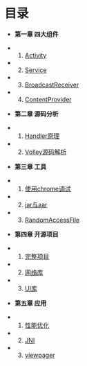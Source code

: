 目录
===
* **第一章 四大组件**
 - 01. [Activity](Chapter01/01-activity.md)
 - 02. [Service](Chapter01/02-service.md)
 - 03. [BroadcastReceiver](Chapter01/03-broadcastreceiver.md)
 - 04. [ContentProvider](Chapter01/04-contentprovider.md)
* **第二章 源码分析**
 - 01. [Handler原理](Chapter02/01-handler.md)
 - 02. [Volley源码解析](Chapter02/02-volley.md)
* **第三章 工具**
 - 01. [使用chrome调试](Chapter03/01-chrome.md)
 - 02. [jar与aar](Chapter03/02-aar.md)
 - 03. [RandomAccessFile](Chapter03/03-gradle.md)
* **第四章 开源项目**
 - 01. [完整项目](Chapter04/01-item.md)
 - 02. [网络库](Chapter04/02-lib.md)
 - 03. [UI库](Chapter04/03-ui.md)
* **第五章 应用**
 - 01. [性能优化](Chapter04/01-item.md)
 - 02. [JNI](Chapter04/02-lib.md)
 - 03. [viewpager](Chapter04/03-ui.md)
